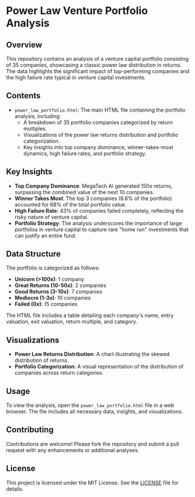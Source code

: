 # Power Law Venture Portfolio Analysis

## Overview
This repository contains an analysis of a venture capital portfolio consisting of 35 companies, showcasing a classic power law distribution in returns. The data highlights the significant impact of top-performing companies and the high failure rate typical in venture capital investments.

## Contents
- `power_law_portfolio.html`: The main HTML file containing the portfolio analysis, including:
  - A breakdown of 35 portfolio companies categorized by return multiples.
  - Visualizations of the power law returns distribution and portfolio categorization.
  - Key insights into top company dominance, winner-takes-most dynamics, high failure rates, and portfolio strategy.

## Key Insights
- **Top Company Dominance**: MegaTech AI generated 150x returns, surpassing the combined value of the next 10 companies.
- **Winner Takes Most**: The top 3 companies (8.6% of the portfolio) accounted for 68% of the total portfolio value.
- **High Failure Rate**: 43% of companies failed completely, reflecting the risky nature of venture capital.
- **Portfolio Strategy**: The analysis underscores the importance of large portfolios in venture capital to capture rare "home run" investments that can justify an entire fund.

## Data Structure
The portfolio is categorized as follows:
- **Unicorn (>100x)**: 1 company
- **Great Returns (10-50x)**: 2 companies
- **Good Returns (3-10x)**: 7 companies
- **Mediocre (1-3x)**: 10 companies
- **Failed (0x)**: 15 companies

The HTML file includes a table detailing each company's name, entry valuation, exit valuation, return multiple, and category.

## Visualizations
- **Power Law Returns Distribution**: A chart illustrating the skewed distribution of returns.
- **Portfolio Categorization**: A visual representation of the distribution of companies across return categories.

## Usage
To view the analysis, open the `power_law_portfolio.html` file in a web browser. The file includes all necessary data, insights, and visualizations.

## Contributing
Contributions are welcome! Please fork the repository and submit a pull request with any enhancements or additional analyses.

## License
This project is licensed under the MIT License. See the [LICENSE](LICENSE) file for details.
